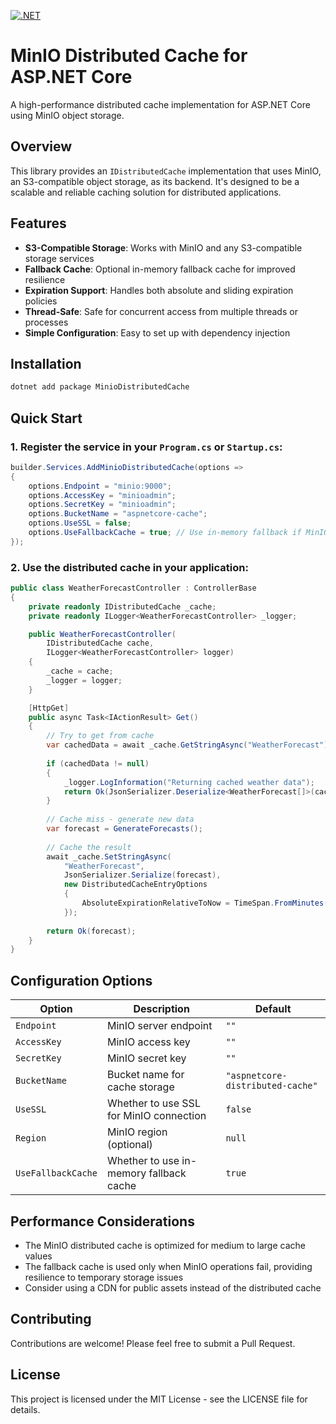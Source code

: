 [![.NET](https://github.com/mattiamerzi/MinIO-IDistributedCache/actions/workflows/dotnet.yml/badge.svg)](https://github.com/mattiamerzi/MinIO-IDistributedCache/actions/workflows/dotnet.yml)

# MinIO Distributed Cache for ASP.NET Core

A high-performance distributed cache implementation for ASP.NET Core using MinIO object storage.

## Overview

This library provides an `IDistributedCache` implementation that uses MinIO, an S3-compatible object storage, as its backend. It's designed to be a scalable and reliable caching solution for distributed applications.

## Features

- **S3-Compatible Storage**: Works with MinIO and any S3-compatible storage services
- **Fallback Cache**: Optional in-memory fallback cache for improved resilience
- **Expiration Support**: Handles both absolute and sliding expiration policies
- **Thread-Safe**: Safe for concurrent access from multiple threads or processes
- **Simple Configuration**: Easy to set up with dependency injection

## Installation

```bash
dotnet add package MinioDistributedCache
```

## Quick Start

### 1. Register the service in your `Program.cs` or `Startup.cs`:

```csharp
builder.Services.AddMinioDistributedCache(options =>
{
    options.Endpoint = "minio:9000";
    options.AccessKey = "minioadmin";
    options.SecretKey = "minioadmin";
    options.BucketName = "aspnetcore-cache";
    options.UseSSL = false;
    options.UseFallbackCache = true; // Use in-memory fallback if MinIO is unavailable
});
```

### 2. Use the distributed cache in your application:

```csharp
public class WeatherForecastController : ControllerBase
{
    private readonly IDistributedCache _cache;
    private readonly ILogger<WeatherForecastController> _logger;

    public WeatherForecastController(
        IDistributedCache cache,
        ILogger<WeatherForecastController> logger)
    {
        _cache = cache;
        _logger = logger;
    }

    [HttpGet]
    public async Task<IActionResult> Get()
    {
        // Try to get from cache
        var cachedData = await _cache.GetStringAsync("WeatherForecast");
        
        if (cachedData != null)
        {
            _logger.LogInformation("Returning cached weather data");
            return Ok(JsonSerializer.Deserialize<WeatherForecast[]>(cachedData));
        }
        
        // Cache miss - generate new data
        var forecast = GenerateForecasts();
        
        // Cache the result
        await _cache.SetStringAsync(
            "WeatherForecast", 
            JsonSerializer.Serialize(forecast),
            new DistributedCacheEntryOptions 
            {
                AbsoluteExpirationRelativeToNow = TimeSpan.FromMinutes(10)
            });
        
        return Ok(forecast);
    }
}
```

## Configuration Options

| Option | Description | Default |
|--------|-------------|---------|
| `Endpoint` | MinIO server endpoint | `""` |
| `AccessKey` | MinIO access key | `""` |
| `SecretKey` | MinIO secret key | `""` |
| `BucketName` | Bucket name for cache storage | `"aspnetcore-distributed-cache"` |
| `UseSSL` | Whether to use SSL for MinIO connection | `false` |
| `Region` | MinIO region (optional) | `null` |
| `UseFallbackCache` | Whether to use in-memory fallback cache | `true` |

## Performance Considerations

- The MinIO distributed cache is optimized for medium to large cache values
- The fallback cache is used only when MinIO operations fail, providing resilience to temporary storage issues
- Consider using a CDN for public assets instead of the distributed cache

## Contributing

Contributions are welcome! Please feel free to submit a Pull Request.

## License

This project is licensed under the MIT License - see the LICENSE file for details.
